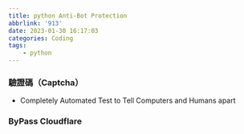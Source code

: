 ```yaml
---
title: python Anti-Bot Protection
abbrlink: '913'
date: 2023-01-30 16:17:03
categories: Coding
tags:
	- python
---
```


### 驗證碼（Captcha）
+ Completely Automated Test to Tell Computers and Humans apart

<!--more-->

### ByPass Cloudflare